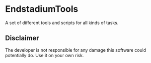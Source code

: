 EndstadiumTools
===============

A set of different tools and scripts for all kinds of tasks.



Disclaimer
----------
The developer is not responsible for any damage this software could potentially do. Use it on your own risk.